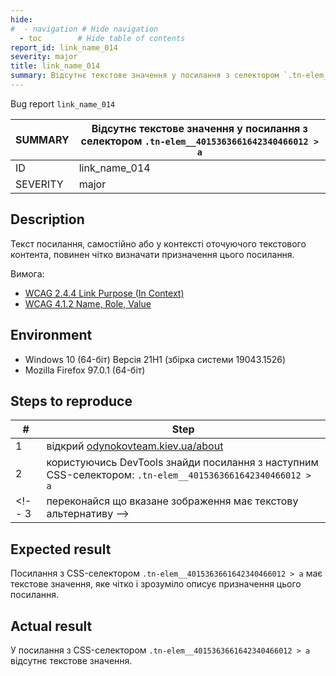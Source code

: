 ```yaml
---
hide:
#  - navigation # Hide navigation
  - toc        # Hide table of contents
report_id: link_name_014
severity: major
title: link_name_014
summary: Відсутнє текстове значення у посилання з селектором `.tn-elem__4015363661642340466012 > a`
---
```

Bug report `link_name_014`

SUMMARY|Відсутнє текстове значення у посилання з селектором `.tn-elem__4015363661642340466012 > a`
-|-
ID|link_name_014
SEVERITY|major

## Description

Текст посилання, 
самостійно або у контексті оточуючого текстового контента, 
повинен чітко визначати призначення цього посилання.

Вимога: 

- [WCAG 2.4.4 Link Purpose (In Context)](https://www.w3.org/TR/WCAG21/#link-purpose-in-context)
- [WCAG 4.1.2 Name, Role, Value](https://www.w3.org/TR/WCAG21/#name-role-value)

## Environment

- Windows 10 (64-біт) Версія 21H1 (збірка системи 19043.1526)
- Mozilla Firefox 97.0.1 (64-біт)

## Steps to reproduce

|#|Step|
-|-
1|відкрий [odynokovteam.kiev.ua/about](http://odynokovteam.kiev.ua/about)
2|користуючись DevTools знайди посилання з наступним CSS-селектором: `.tn-elem__4015363661642340466012 > a`
<!-- 3|переконайся що вказане зображення має текстову альтернативу -->

## Expected result

Посилання з CSS-селектором `.tn-elem__4015363661642340466012 > a` має текстове значення, 
яке чітко і зрозуміло описує призначення цього посилання. 

## Actual result

У посилання з CSS-селектором `.tn-elem__4015363661642340466012 > a` 
відсутнє текстове значення.
